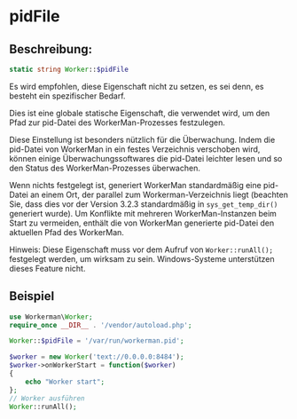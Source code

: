 # pidFile
## Beschreibung:
```php
static string Worker::$pidFile
```

Es wird empfohlen, diese Eigenschaft nicht zu setzen, es sei denn, es besteht ein spezifischer Bedarf.

Dies ist eine globale statische Eigenschaft, die verwendet wird, um den Pfad zur pid-Datei des WorkerMan-Prozesses festzulegen.

Diese Einstellung ist besonders nützlich für die Überwachung. Indem die pid-Datei von WorkerMan in ein festes Verzeichnis verschoben wird, können einige Überwachungssoftwares die pid-Datei leichter lesen und so den Status des WorkerMan-Prozesses überwachen.

Wenn nichts festgelegt ist, generiert WorkerMan standardmäßig eine pid-Datei an einem Ort, der parallel zum Workerman-Verzeichnis liegt (beachten Sie, dass dies vor der Version 3.2.3 standardmäßig in ```sys_get_temp_dir()``` generiert wurde). Um Konflikte mit mehreren WorkerMan-Instanzen beim Start zu vermeiden, enthält die von WorkerMan generierte pid-Datei den aktuellen Pfad des WorkerMan.

Hinweis: Diese Eigenschaft muss vor dem Aufruf von ```Worker::runAll();``` festgelegt werden, um wirksam zu sein. Windows-Systeme unterstützen dieses Feature nicht.

## Beispiel

```php
use Workerman\Worker;
require_once __DIR__ . '/vendor/autoload.php';

Worker::$pidFile = '/var/run/workerman.pid';

$worker = new Worker('text://0.0.0.0:8484');
$worker->onWorkerStart = function($worker)
{
    echo "Worker start";
};
// Worker ausführen
Worker::runAll();
```
